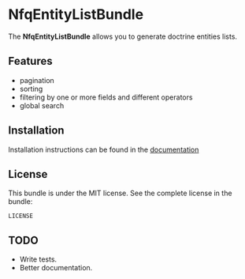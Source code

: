 NfqEntityListBundle
==================
The **NfqEntityListBundle** allows you to generate doctrine entities lists.
## Features
+ pagination
+ sorting
+ filtering by one or more fields and different operators
+ global search


Installation
------------

Installation instructions can be found in the [documentation](https://github.com/nfqde/entitylist-bundle/tree/master/Resources/doc/setup.md)

License
-------

This bundle is under the MIT license. See the complete license in the bundle:

    LICENSE

TODO
------------
+ Write tests.
+ Better documentation.
